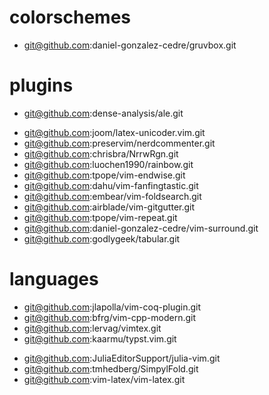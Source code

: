 # colorschemes
+ git@github.com:daniel-gonzalez-cedre/gruvbox.git

# plugins
- git@github.com:dense-analysis/ale.git
+ git@github.com:joom/latex-unicoder.vim.git
+ git@github.com:preservim/nerdcommenter.git
+ git@github.com:chrisbra/NrrwRgn.git
+ git@github.com:luochen1990/rainbow.git
+ git@github.com:tpope/vim-endwise.git
+ git@github.com:dahu/vim-fanfingtastic.git
+ git@github.com:embear/vim-foldsearch.git
+ git@github.com:airblade/vim-gitgutter.git
+ git@github.com:tpope/vim-repeat.git
+ git@github.com:daniel-gonzalez-cedre/vim-surround.git
+ git@github.com:godlygeek/tabular.git

# languages
+ git@github.com:jlapolla/vim-coq-plugin.git
+ git@github.com:bfrg/vim-cpp-modern.git
+ git@github.com:lervag/vimtex.git
+ git@github.com:kaarmu/typst.vim.git
- git@github.com:JuliaEditorSupport/julia-vim.git
- git@github.com:tmhedberg/SimpylFold.git
- git@github.com:vim-latex/vim-latex.git
